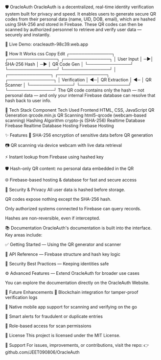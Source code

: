 🛡️ OracleAuth
OracleAuth is a decentralized, real-time identity verification system built for privacy and speed. It enables users to generate secure QR codes from their personal data (name, UID, DOB, email), which are hashed using SHA-256 and stored in Firebase. These QR codes can then be scanned by authorized personnel to retrieve and verify user data — securely and instantly.

🔗 Live Demo: oracleauth-98c39.web.app

🧠 How It Works
css
Copy
Edit
┌──────────────┐    ┌────────────────┐    ┌───────────────┐
│ User Input   │ ─▶│ SHA-256 Hash   │ ─▶ │ QR Code Gen   │
└──────────────┘    └────────────────┘    └───────────────┘
                                                  │
┌──────────────┐    ┌────────────────┐    ┌───────────────┐
│ Verification │ ◀─│ QR Extraction  │ ◀─ │ QR Scanner    │
└──────────────┘    └────────────────┘    └───────────────┘
The QR code contains only the hash — not personal data — and only your internal Firebase database can resolve that hash back to user info.

🔧 Tech Stack
Component	Tech Used
Frontend	HTML, CSS, JavaScript
QR Generation	qrcode.min.js
QR Scanning	html5-qrcode (webcam-based scanning)
Hashing Algorithm	crypto-js (SHA-256)
Realtime Database	Firebase Realtime Database
Hosting	Firebase Hosting

✨ Features
🔐 SHA-256 encryption of sensitive data before QR generation

📷 QR scanning via device webcam with live data retrieval

⚡ Instant lookup from Firebase using hashed key

🛡️ Hash-only QR content: no personal data embedded in the QR

🌐 Firebase-based hosting & database for fast and secure access

🔐 Security & Privacy
All user data is hashed before storage.

QR codes expose nothing except the SHA-256 hash.

Only authorized systems connected to Firebase can query records.

Hashes are non-reversible, even if intercepted.

📚 Documentation
OracleAuth's documentation is built into the interface. Key areas include:

✅ Getting Started — Using the QR generator and scanner

🔌 API Reference — Firebase structure and hash key logic

🔐 Security Best Practices — Keeping identities safe

⚙️ Advanced Features — Extend OracleAuth for broader use cases

You can explore the documentation directly on the OracleAuth Website.

📌 Future Enhancements
🔗 Blockchain integration for tamper-proof verification logs

📱 Native mobile app support for scanning and verifying on the go

🧠 Smart alerts for fraudulent or duplicate entries

🧩 Role-based access for scan permissions

📄 License
This project is licensed under the MIT License.

🙋 Support
For issues, improvements, or contributions, visit the repo:
👉 github.com/JEET090806/OracleAuth
 
